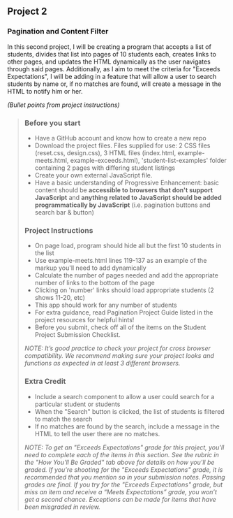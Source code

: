 ## Project 2
### Pagination and Content Filter

In this second project, I will be creating a program that accepts a list of students, divides that list into pages of 10 students each, creates links to other pages, and updates the HTML dynamically as the user navigates through said pages. Additionally, as I aim to meet the criteria for "Exceeds Expectations", I will be adding in a feature that will allow a user to search students by name or, if no matches are found, will create a message in the HTML to notify him or her.

*(Bullet points from project instructions)*

> ### Before you start
>
> * Have a GitHub account and know how to create a new repo
> * Download the project files. Files supplied for use:
> 2 CSS files (reset.css, design.css), 3 HTML files (index.html, example-meets.html, example-exceeds.html), 'student-list-examples' folder containing 2 pages with differing student listings
> * Create your own external JavaScript file.
> * Have a basic understanding of Progressive Enhancement: basic content should be **accessible to browsers that don't support JavaScript** and **anything related to JavaScript should be added programmatically by JavaScript** (i.e. pagination buttons and search bar & button)
>
> ### Project Instructions
> * On page load, program should hide all but the first 10 students in the list
> * Use example-meets.html lines 119-137 as an example of the markup you'll need to add dynamically
> * Calculate the number of pages needed and add the appropriate number of links to the bottom of the page
> * Clicking on 'number' links should load appropriate students (2 shows 11-20, etc)
> * This app should work for any number of students
> * For extra guidance, read Pagination Project Guide listed in the project resources for helpful hints!
> * Before you submit, check off all of the items on the Student Project Submission Checklist.
>
> *NOTE: It’s good practice to check your project for cross browser compatibility. We recommend making sure your project looks and functions as expected in at least 3 different browsers.*
>
> ### Extra Credit
> * Include a search component to allow a user could search for a particular student or students
> * When the "Search" button is clicked, the list of students is filtered to match the search
> * If no matches are found by the search, include a message in the HTML to tell the user there are no matches.
>
> *NOTE: To get an "Exceeds Expectations" grade for this project, you'll need to complete each of the items in this section. See the rubric in the "How You'll Be Graded" tab above for details on how you'll be graded.
> If you’re shooting for the "Exceeds Expectations" grade, it is recommended that you mention so in your submission notes.
> Passing grades are final. If you try for the "Exceeds Expectations" grade, but miss an item and receive a “Meets Expectations” grade, you won’t get a second chance. Exceptions can be made for items that have been misgraded in review.*
